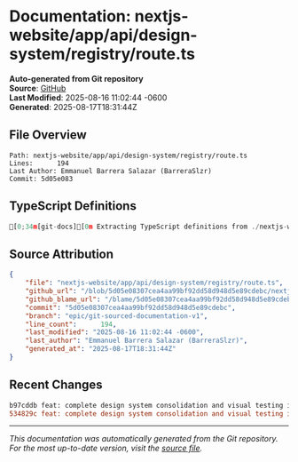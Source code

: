# Documentation: nextjs-website/app/api/design-system/registry/route.ts

**Auto-generated from Git repository**  
**Source**: [GitHub](/blob/5d05e08307cea4aa99bf92dd58d948d5e89cdebc/nextjs-website/app/api/design-system/registry/route.ts)  
**Last Modified**: 2025-08-16 11:02:44 -0600  
**Generated**: 2025-08-17T18:31:44Z

## File Overview

```
Path: nextjs-website/app/api/design-system/registry/route.ts
Lines:      194
Last Author: Emmanuel Barrera Salazar (BarreraSlzr)
Commit: 5d05e083
```

## TypeScript Definitions

```typescript
[0;34m[git-docs][0m Extracting TypeScript definitions from ./nextjs-website/app/api/design-system/registry/route.ts
```

## Source Attribution

```json
{
    "file": "nextjs-website/app/api/design-system/registry/route.ts",
    "github_url": "/blob/5d05e08307cea4aa99bf92dd58d948d5e89cdebc/nextjs-website/app/api/design-system/registry/route.ts",
    "github_blame_url": "/blame/5d05e08307cea4aa99bf92dd58d948d5e89cdebc/nextjs-website/app/api/design-system/registry/route.ts",
    "commit": "5d05e08307cea4aa99bf92dd58d948d5e89cdebc",
    "branch": "epic/git-sourced-documentation-v1",
    "line_count":      194,
    "last_modified": "2025-08-16 11:02:44 -0600",
    "last_author": "Emmanuel Barrera Salazar (BarreraSlzr)",
    "generated_at": "2025-08-17T18:31:44Z"
}
```

## Recent Changes

```diff
b97cddb feat: complete design system consolidation and visual testing infrastructure
534829c feat: complete design system consolidation and visual testing infrastructure
```

---
*This documentation was automatically generated from the Git repository. 
For the most up-to-date version, visit the [source file](/blob/5d05e08307cea4aa99bf92dd58d948d5e89cdebc/nextjs-website/app/api/design-system/registry/route.ts).*
